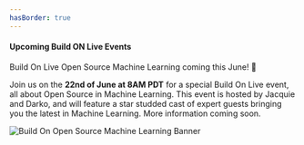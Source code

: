 ```yaml
---
hasBorder: true
---
```

#### Upcoming Build ON Live Events

Build On Live Open Source Machine Learning coming this June! 🥳

Join us on the **22nd of June at 8AM PDT** for a special Build On Live event, all about Open Source in Machine Learning. This event is hosted by Jacquie and Darko, and will feature a star studded cast of expert guests bringing you the latest in Machine Learning. More information coming soon.

![Build On Open Source Machine Learning Banner](./images/bolosml_infogif.gif)
